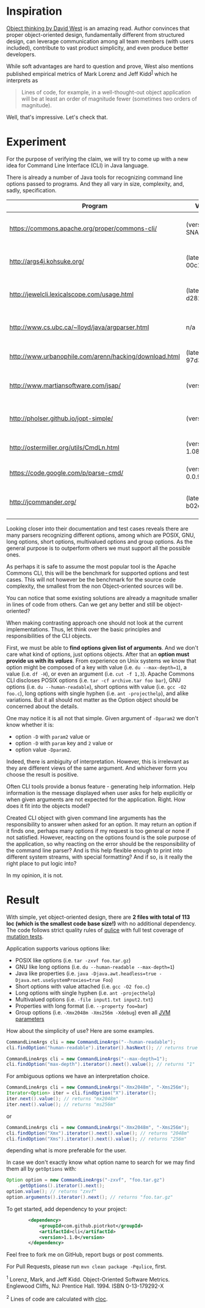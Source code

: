 # Inspiration

[Object thinking by David West](http://www.amazon.com/Object-Thinking-Developer-Reference-David/dp/0735619654) is an amazing read.
Author convinces that proper object-oriented design, fundamentally different
from structured design, can leverage communication among all team members
(with users included), contribute to vast product simplicity, and even produce
better developers.

While soft advantages are hard to question and prove, West also mentions
published empirical metrics of Mark Lorenz and
Jeff Kidd<sup>[1](#MarkKidd)</sup> which he interprets as
> Lines of code, for example, in a well-thought-out object application will be
at least an order of magnitude fewer (sometimes two orders of magnitude).

Well, that's impressive. Let's check that.

# Experiment

For the purpose of verifying the claim, we will try to come up with a new
idea for Command Line Interface (CLI) in Java language.

There is already a number of Java tools for recognizing command line options
passed to programs. And they all vary in size, complexity, and, sadly,
specification.

Program | Version | Size<sup>[2](#LoC)</sup>
--------|---------|-------------------------
https://commons.apache.org/proper/commons-cli/ | (version 1.4-SNAPSHOT) | 23 files (2665 loc)
http://args4j.kohsuke.org/ | (latest commit 00c192c445) | 63 files (2379 loc)
http://jewelcli.lexicalscope.com/usage.html | (latest commit d282f87b93) | 90 files (2825 loc)
http://www.cs.ubc.ca/~lloyd/java/argparser.html | n/a | 14 files (3348 loc)
http://www.urbanophile.com/arenn/hacking/download.html | (latest commit 97d3ac8d79) | 3 files (634 loc)
http://www.martiansoftware.com/jsap/ | (version 2.1) | 94 files (4888 loc)
http://pholser.github.io/jopt-simple/ |(version 4.9) | 45 files (2053 loc)
http://ostermiller.org/utils/CmdLn.html | (version 1.08.02) | 6 files (730 loc)
https://code.google.com/p/parse-cmd/ | (version 0.0.93) | 1 file (238 loc)
http://jcommander.org/ | (latest commit b02e9dee4e) | 49 files (2226 loc)

Looking closer into their documentation and test cases reveals there are
many parsers recognizing different options, among which are POSIX, GNU,
long options, short options, multivalued options and group options. As the
general purpose is to outperform others we must support all the possible ones.

As perhaps it is safe to assume the most popular tool is the Apache Commons CLI,
this will be the benchmark for supported options and test cases. This will not
however be the benchmark for the source code complexity, the smallest from
the non Object-oriented sources will be.

You can notice that some existing solutions are already a magnitude smaller in
lines of code from others. Can we get any better and still be object-oriented?

When making contrasting approach one should not look at the current
implementations. Thus, let think over the basic principles and responsibilities
of the CLI objects.

First, we must be able to **find options given list of arguments**. And we don't
care what kind of options, just options objects. After that
an **option must provide us with its _values_**. From experience on Unix
systems we know that option might be composed of a key with value
(i.e. `du --max-depth=1`), a value (i.e. `df -H`), or even an
argument (i.e. `cut -f 1,3`). Apache Commons CLI discloses POSIX options
(i.e. `tar -cf archive.tar foo bar`), GNU options (i.e. `du --human-readable`),
short options with value (i.e. `gcc -O2 foo.c`), long options with single hyphen
(i.e. `ant -projecthelp`), and alike variations. But it all should not matter as
the Option object should be concerned about the details.

One may notice it is all not that simple. Given argument of `-Dparam2` we don't
know whether it is:
* option `-D` with `param2` value or
* option `-D` with `param` key and `2` value or
* option value `-Dparam2`.

Indeed, there is ambiguity of interpretation. However, this is irrelevant as
they are different views of the same argument. And whichever form you choose
the result is positive.

Often CLI tools provide a bonus feature - generating help information. Help
information is the message displayed when user asks for help explicitly or
when given arguments are not expected for the application.
Right. How does it fit into the objects model?

Created CLI object with given command line arguments has the responsibility to
answer when asked for an option. It may return an option if it finds one,
perhaps many options if my request is too general or none if not satisfied.
However, reacting on the options found is the sole purpose of the application,
so why reacting on the error should be the responsibility of the command
line parser? And is this help flexible enough to print into different
system streams, with special formatting? And if so, is it really the right
place to put logic into?

In my opinion, it is not.

# Result

With simple, yet object-oriented design, there are **2 files with total of 113
loc (which is the smallest code base size!)** with no additional dependency.
The code follows strict quality rules
of [qulice](http://www.qulice.com/) with full test coverage
of [mutation tests](http://pitest.org/).

Application supports various options like:
* POSIX like options (i.e. `tar -zxvf foo.tar.gz`)
* GNU like long options (i.e. `du --human-readable --max-depth=1`)
* Java like properties (i.e. `java -Djava.awt.headless=true -Djava.net.useSystemProxies=true Foo`)
* Short options with value attached (i.e. `gcc -O2 foo.c`)
* Long options with single hyphen (i.e. `ant -projecthelp`)
* Multivalued options (i.e. `-file input1.txt input2.txt`)
* Properties with long format (i.e. `--property foo=bar`)
* Group options (i.e. `-Xmx2048m -Xms256m -Xdebug`) even all [JVM parameters](http://javarevisited.blogspot.com/2011/11/hotspot-jvm-options-java-examples.html)

How about the simplicity of use? Here are some examples.

```java
CommandLineArgs cli = new CommandLineArgs("--human-readable");
cli.findOption("human-readable").iterator().hasNext(); // returns true
```
```java
CommandLineArgs cli = new CommandLineArgs("--max-depth=1");
cli.findOption("max-depth").iterator().next().value(); // returns "1"
```
For ambiguous options we have an interpretation choice.
```java
CommandLineArgs cli = new CommandLineArgs("-Xmx2048m", "-Xms256m");
Iterator<Option> iter = cli.findOption("X").iterator();
iter.next().value(); // returns "mx2048m"
iter.next().value(); // returns "ms256m"
```
or
```java
CommandLineArgs cli = new CommandLineArgs("-Xmx2048m", "-Xms256m");
cli.findOption("Xmx").iterator().next().value(); // returns "2048m"
cli.findOption("Xms").iterator().next().value(); // returns "256m"
```
depending what is more preferable for the user.

In case we don't exactly know what option name to search for we may find
them all by `getOptions` with:
```java
Option option = new CommandLineArgs("-zxvf", "foo.tar.gz")
    .getOptions().iterator().next();
option.value(); // returns "zxvf"
option.arguments().iterator().next(); // returns "foo.tar.gz"
```

To get started, add dependency to your project:
```xml
        <dependency>
            <groupId>com.github.piotrkot</groupId>
            <artifactId>cli</artifactId>
            <version>1.1.0</version>
        </dependency>
```

Feel free to fork me on GitHub, report bugs or post comments.

For Pull Requests, please run `mvn clean package -Pqulice`, first.

<a name="MarkKidd"><sup>1</sup></a> Lorenz, Mark, and Jeff Kidd. Object-Oriented
Software Metrics. Englewood Cliffs, NJ: Prentice Hall. 1994. ISBN 0-13-179292-X

<a name="LoC"><sup>2</sup></a> Lines of code are calculated with
[cloc](http://cloc.sourceforge.net).
